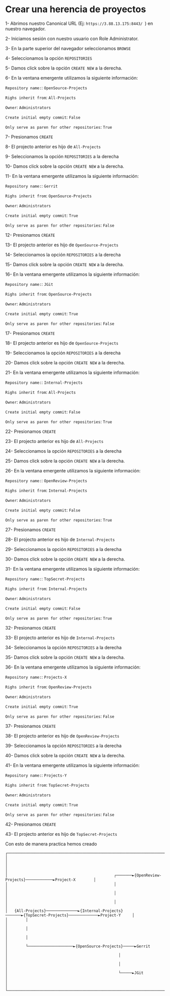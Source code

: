 # Crear una herencia de proyectos

1- Abrimos nuestro Canonical URL (Ej: `https://3.88.13.175:8443/ `) en nuestro navegador.

2- Iniciamos sesión con nuestro usuario con Role Administrator.

3- En la parte superior del navegador seleccionamos `BROWSE`

4- Seleccionamos la opción `REPOSITORIES`

5- Damos click sobre la opción `CREATE NEW` a la derecha.

6- En la ventana emergente utilizamos la siguiente información:

`Repository name:`: `OpenSource-Projects`

`Righs inherit from`: `All-Projects`

`Owner`: `Administrators`

`Create initial empty commit`: `False`

`Only serve as paren for other repositories`: `True`

7- Presionamos `CREATE`

8- El projecto anterior es hijo de `All-Projects`

9- Seleccionamos la opción `REPOSITORIES` a la derecha

10- Damos click sobre la opción `CREATE NEW` a la derecha.

11- En la ventana emergente utilizamos la siguiente información:

`Repository name:`: `Gerrit`

`Righs inherit from`: `OpenSource-Projects`

`Owner`: `Administrators`

`Create initial empty commit`: `True`

`Only serve as paren for other repositories`: `False`

12- Presionamos `CREATE`

13- El projecto anterior es hijo de `OpenSource-Projects`

14- Seleccionamos la opción `REPOSITORIES` a la derecha

15- Damos click sobre la opción `CREATE NEW` a la derecha.

16- En la ventana emergente utilizamos la siguiente información:

`Repository name:`: `JGit`

`Righs inherit from`: `OpenSource-Projects`

`Owner`: `Administrators`

`Create initial empty commit`: `True`

`Only serve as paren for other repositories`: `False`

17- Presionamos `CREATE`

18- El projecto anterior es hijo de `OpenSource-Projects`

19- Seleccionamos la opción `REPOSITORIES` a la derecha

20- Damos click sobre la opción `CREATE NEW` a la derecha.

21- En la ventana emergente utilizamos la siguiente información:

`Repository name:`: `Internal-Projects`

`Righs inherit from`: `All-Projects`

`Owner`: `Administrators`

`Create initial empty commit`: `False`

`Only serve as paren for other repositories`: `True`

22- Presionamos `CREATE`

23- El projecto anterior es hijo de `All-Projects`

24- Seleccionamos la opción `REPOSITORIES` a la derecha

25- Damos click sobre la opción `CREATE NEW` a la derecha.

26- En la ventana emergente utilizamos la siguiente información:

`Repository name:`: `OpenReview-Projects`

`Righs inherit from`: `Internal-Projects`

`Owner`: `Administrators`

`Create initial empty commit`: `False`

`Only serve as paren for other repositories`: `True`

27- Presionamos `CREATE`

28- El projecto anterior es hijo de `Internal-Projects`

29- Seleccionamos la opción `REPOSITORIES` a la derecha

30- Damos click sobre la opción `CREATE NEW` a la derecha.

31- En la ventana emergente utilizamos la siguiente información:

`Repository name:`: `TopSecret-Projects`

`Righs inherit from`: `Internal-Projects`

`Owner`: `Administrators`

`Create initial empty commit`: `False`

`Only serve as paren for other repositories`: `True`

32- Presionamos `CREATE`

33- El projecto anterior es hijo de `Internal-Projects`

34- Seleccionamos la opción `REPOSITORIES` a la derecha

35- Damos click sobre la opción `CREATE NEW` a la derecha.

36- En la ventana emergente utilizamos la siguiente información:

`Repository name:`: `Projects-X`

`Righs inherit from`: `OpenReview-Projects`

`Owner`: `Administrators`

`Create initial empty commit`: `True`

`Only serve as paren for other repositories`: `False`

37- Presionamos `CREATE`

38- El projecto anterior es hijo de `OpenReview-Projects`

39- Seleccionamos la opción `REPOSITORIES` a la derecha

40- Damos click sobre la opción `CREATE NEW` a la derecha.

41- En la ventana emergente utilizamos la siguiente información:

`Repository name:`: `Projects-Y`

`Righs inherit from`: `TopSecret-Projects`

`Owner`: `Administrators`

`Create initial empty commit`: `True`

`Only serve as paren for other repositories`: `False`

42- Presionamos `CREATE`

43- El projecto anterior es hijo de `TopSecret-Projects`

Con esto de manera practica hemos creado

```
┌───────────────────────────────────────────────────────────────────────────────────────────────────────────┐
│                                                                                                           │
│                                                                                                           │
│                                               ┌───────►{OpenReview-Projects}────────────►Project-X        │
│                                               │                                                           │
│                                               │                                                           │
│                                               │                                                           │
│   {All-Projects}──────────────►{Internal-Projects}───────►{TopSecret-Projects}─────────────►Project-Y     │
│        │                                                                                                  │
│        │                                                                                                  │
│        │                                                                                                  │
│        └────────────────────►{OpenSource-Projects}─────►Gerrit                                            │
│                                                 │                                                         │
│                                                 │                                                         │
│                                                 └─────►JGit                                               │
│                                                                                                           │
└───────────────────────────────────────────────────────────────────────────────────────────────────────────┘
```
